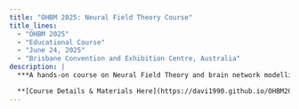 ```yaml
---
title: "OHBM 2025: Neural Field Theory Course"
title_lines:
  - "OHBM 2025"
  - "Educational Course"
  - "June 24, 2025"
  - "Brisbane Convention and Exhibition Centre, Australia"
description: |
  ***A hands-on course on Neural Field Theory and brain network modelling at OHBM 2025.***

  **[Course Details & Materials Here](https://davi1990.github.io/OHBM2025-NFT-Course)**
---
```

